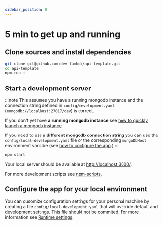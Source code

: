 ```yaml
---
sidebar_position: 0
---
```


# 5 min to get up and running

## Clone sources and install dependencies

```sh
git clone git@github.com:dev-lambda/api-template.git
cd api-template
npm run i
```

## Start a development server

:::note
This assumes you have a running mongodb instance and the connection string defined in `config/development.yaml` (`mongodb://localhost:27017/dev`) is correct.

If you don't yet have **a running mongodb instance** see [how to quickly launch a mongodb instance](./deployment#mongodb)

If you need to use a **different mongodb connection string** you can use the `config/local-development.yaml` file or the corresponding `mongoDbHost` environment varialbe (see [how to configure the app](./runtime#configuration-files).)
:::

```sh
npm start
```

Your local server should be available at [http://localhost:3000/](http://localhost:3000/).

For more development scripts see [npm-scripts](./npm-scripts#local-development).

## Configure the app for your local environment

You can cusomize configuration settings for your personal machine by creating a file `config/local-development.yaml` that will override default and development settings. This file should not be commited. For more information see [Runtime settings](./runtime#configuration-files).
